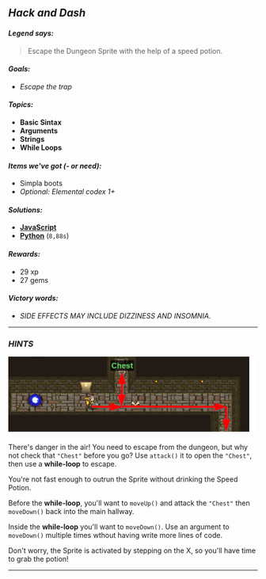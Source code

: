 ## _Hack and Dash_

#### _Legend says:_
> Escape the Dungeon Sprite with the help of a speed potion.

#### _Goals:_
+ _Escape the trap_

#### _Topics:_
+ **Basic Sintax**
+ **Arguments**
+ **Strings**
+ **While Loops**

#### _Items we've got (- or need):_
+ Simpla boots
+ _Optional: Elemental codex 1+_

#### _Solutions:_
+ **[JavaScript](hackAndDash.js)**
+ **[Python](hack_and_dash.py)** (`8,88s`)

#### _Rewards:_
+ 29 xp
+ 27 gems

#### _Victory words:_
+ _SIDE EFFECTS MAY INCLUDE DIZZINESS AND INSOMNIA._

___

### _HINTS_

![](img/hack-and-dash.jpg)

There's danger in the air! You need to escape from the dungeon, but why not check that `"Chest"` before you go?
Use `attack()` it to open the `"Chest"`, then use a **while-loop** to escape.

You're not fast enough to outrun the Sprite without drinking the Speed Potion.

Before the **while-loop**, you'll want to `moveUp()` and attack the `"Chest"` then `moveDown()` back into the main hallway.

Inside the **while-loop** you'll want to `moveDown()`. Use an argument to  `moveDown()` multiple times wthout having write more lines of code.

Don't worry, the Sprite is activated by stepping on the X, so you'll have time to grab the potion!

___
